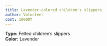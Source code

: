 ```yaml
---
title: Lavender-colored children's slippers
author: Volunteer
cost: 10000₸
---
```

**Type:** Felted children’s slippers  
**Color:** Lavender  